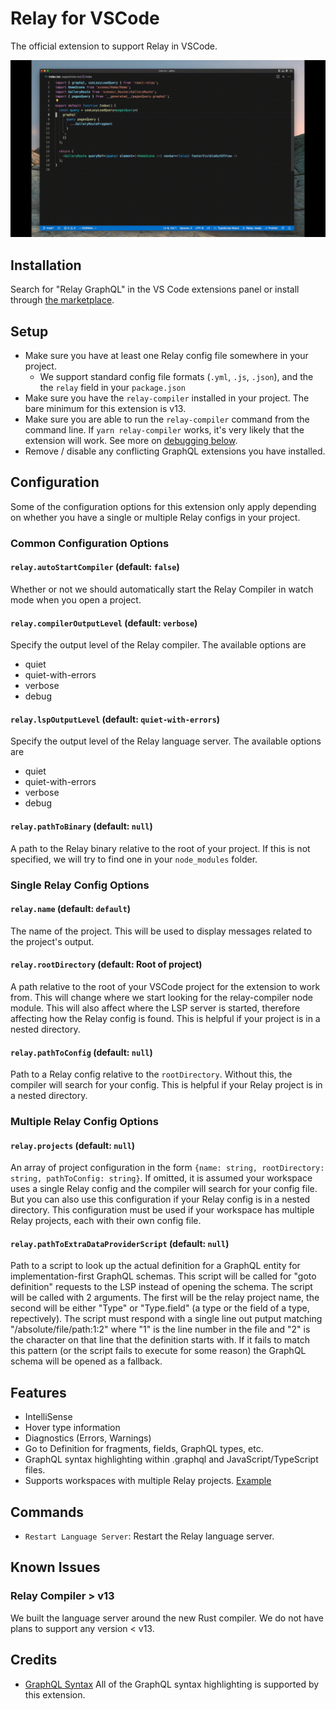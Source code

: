 # Relay for VSCode

The official extension to support Relay in VSCode.

<p align="center">
  <img src="https://github.com/facebook/relay/raw/main/vscode-extension/readme/demo.gif"/>
</p>

## Installation

Search for "Relay GraphQL" in the VS Code extensions panel or install through [the marketplace](https://marketplace.visualstudio.com/items?itemName=meta.relay).

## Setup

- Make sure you have at least one Relay config file somewhere in your project.
  - We support standard config file formats (`.yml`, `.js`, `.json`), and the the `relay` field in your `package.json`
- Make sure you have the `relay-compiler` installed in your project. The bare minimum for this extension is v13.
- Make sure you are able to run the `relay-compiler` command from the command line. If `yarn relay-compiler` works, it's very likely that the extension will work. See more on [debugging below](#debugging).
- Remove / disable any conflicting GraphQL extensions you have installed.

## Configuration

Some of the configuration options for this extension only apply depending on whether you have a single or multiple Relay configs in your project.

### Common Configuration Options

#### `relay.autoStartCompiler` (default: `false`)

Whether or not we should automatically start the Relay Compiler in watch mode when you open a project.

#### `relay.compilerOutputLevel` (default: `verbose`)

Specify the output level of the Relay compiler. The available options are

- quiet
- quiet-with-errors
- verbose
- debug

#### `relay.lspOutputLevel` (default: `quiet-with-errors`)

Specify the output level of the Relay language server. The available options are

- quiet
- quiet-with-errors
- verbose
- debug

#### `relay.pathToBinary` (default: `null`)

A path to the Relay binary relative to the root of your project. If this is not specified, we will try to find one in your `node_modules` folder.

### Single Relay Config Options

#### `relay.name` (default: `default`)

The name of the project. This will be used to display messages related to the project's output.

#### `relay.rootDirectory` (default: Root of project)

A path relative to the root of your VSCode project for the extension to work from. This will change where we start looking for the relay-compiler node module. This will also affect where the LSP server is started, therefore affecting how the Relay config is found. This is helpful if your project is in a nested directory.

#### `relay.pathToConfig` (default: `null`)

Path to a Relay config relative to the `rootDirectory`. Without this, the compiler will search for your config. This is helpful if your Relay project is in a nested directory.

### Multiple Relay Config Options

#### `relay.projects` (default: `null`)

An array of project configuration in the form `{name: string, rootDirectory: string, pathToConfig: string}`. If omitted, it is assumed your workspace uses a single Relay config and the compiler will search for your config file. But you can also use this configuration if your Relay config is in a nested directory. This configuration must be used if your workspace has multiple Relay projects, each with their own config file.

#### `relay.pathToExtraDataProviderScript` (default: `null`)

Path to a script to look up the actual definition for a GraphQL entity for implementation-first GraphQL schemas. This script will be called for "goto definition" requests to the LSP instead of opening the schema.
The script will be called with 2 arguments. The first will be the relay project name, the second will be either "Type" or "Type.field" (a type or the field of a type, repectively).
The script must respond with a single line out putput matching "/absolute/file/path:1:2" where "1" is the line number in the file and "2" is the character on that line that the definition starts with. If it fails
to match this pattern (or the script fails to execute for some reason) the GraphQL schema will be opened as a fallback.

## Features

- IntelliSense
- Hover type information
- Diagnostics (Errors, Warnings)
- Go to Definition for fragments, fields, GraphQL types, etc.
- GraphQL syntax highlighting within .graphql and JavaScript/TypeScript files.
- Supports workspaces with multiple Relay projects. [Example](https://github.com/relayjs/relay-examples/blob/main/.vscode/settings.json)

## Commands

- `Restart Language Server`: Restart the Relay language server.

## Known Issues

### Relay Compiler > v13

We built the language server around the new Rust compiler. We do not have plans to support any version < v13.

## Credits

- [GraphQL Syntax](https://marketplace.visualstudio.com/items?itemName=GraphQL.vscode-graphql-syntax) All of the GraphQL syntax highlighting is supported by this extension.

